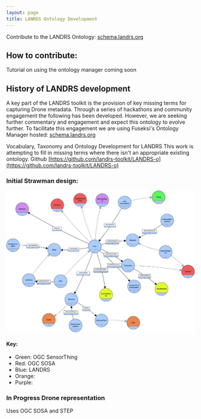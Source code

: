 ```yaml
---
layout: page
title: LANRDS Ontology Development
---
```

Contribute to the LANDRS Ontology: [schema.landrs.org](schema.landrs.org)

## How to contribute:

Tutorial on using the ontology manager coming soon

## History of LANDRS development
A key part of the LANDRS toolkit is the provision of key missing terms for capturing Drone metadata.  Through a series of hackathons and community engagement the following has been developed.  However, we are seeking further commentary and engagement and expect this ontology to evolve further.  To facilitate this engagement we are using Fuseksi's Ontology Manager hosted: [schema.landrs.org](schema.landrs.org)


Vocabulary, Taxonomy and Ontology Development for LANDRS
This work is attempting to fill in missing terms where there isn't an appropriate existing ontology.
Github [https://github.com/landrs-toolkit/LANDRS-o](https://github.com/landrs-toolkit/LANDRS-o)

### Initial Strawman design:
![](./images/DroneStrawmanConceptualModel.png)

#### Key:
- Green: OGC SensorThing
- Red: OGC SOSA
- Blue: LANDRS
- Orange:
- Purple:

### In Progress Drone representation
Uses OGC SOSA and STEP
